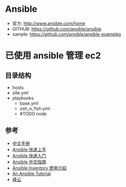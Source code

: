 #  Ansible

* 官方: http://www.ansible.com/home
* GITHUB: https://github.com/ansible/ansible
* sample: https://github.com/ansible/ansible-examples

# 已使用 ansible 管理 ec2

## 目录结构

- hosts
- site.yml
- playbooks
  - base.yml
  - zsh_n_fish.yml
  - #TODO node

## 参考

* [中文手册](http://www.simlinux.com/books/Ansible-notes.pdf)
* [Ansible 快速上手](https://linuxtoy.org/archives/hands-on-with-ansible.html)
* [Ansible 快速入门](http://cn.soulmachine.me/blog/20140127/)
* [Ansible 中文指南](http://www.the5fire.com/ansible-guide-cn.html)
* [Ansible Inventory 使用介紹](http://godleon.github.io/blog/2015/04/03/ansible-inventory-introduction/)
* [An Ansible Tutorial](https://serversforhackers.com/an-ansible-tutorial)
* [峰云](http://xiaorui.cc/category/ansible/)
